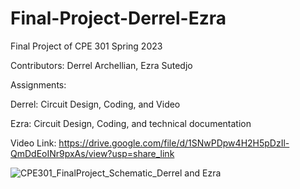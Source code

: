 # Final-Project-Derrel-Ezra
Final Project of CPE 301 Spring 2023

Contributors: Derrel Archellian, Ezra Sutedjo

Assignments:

Derrel: Circuit Design, Coding, and Video

Ezra: Circuit Design, Coding, and technical documentation

Video Link: https://drive.google.com/file/d/1SNwPDpw4H2H5pDzIl-QmDdEoINr9pxAs/view?usp=share_link

![CPE301_FinalProject_Schematic_Derrel and Ezra](https://github.com/CPE301-FinalProject-Derrel-Ezra/Final-Project-Derrel-Ezra/assets/112603908/2e9d9cde-cd3e-442a-bceb-5766886aa984)
